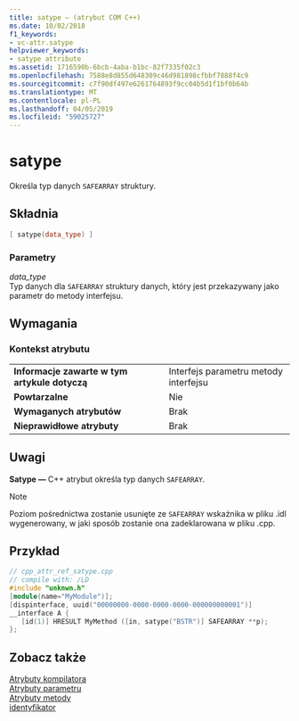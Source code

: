 ```yaml
---
title: satype — (atrybut COM C++)
ms.date: 10/02/2018
f1_keywords:
- vc-attr.satype
helpviewer_keywords:
- satype attribute
ms.assetid: 1716590b-6bcb-4aba-b1bc-82f7335f02c3
ms.openlocfilehash: 7588e8d855d648309c46d981898cfbbf7888f4c9
ms.sourcegitcommit: c7f90df497e6261764893f9cc04b5d1f1bf0b64b
ms.translationtype: MT
ms.contentlocale: pl-PL
ms.lasthandoff: 04/05/2019
ms.locfileid: "59025727"
---
```

# <a name="satype"></a>satype

Określa typ danych `SAFEARRAY` struktury.

## <a name="syntax"></a>Składnia

```cpp
[ satype(data_type) ]
```

### <a name="parameters"></a>Parametry

*data_type*<br/>
Typ danych dla `SAFEARRAY` struktury danych, który jest przekazywany jako parametr do metody interfejsu.

## <a name="requirements"></a>Wymagania

### <a name="attribute-context"></a>Kontekst atrybutu

|||
|-|-|
|**Informacje zawarte w tym artykule dotyczą**|Interfejs parametru metody interfejsu|
|**Powtarzalne**|Nie|
|**Wymaganych atrybutów**|Brak|
|**Nieprawidłowe atrybuty**|Brak|

## <a name="remarks"></a>Uwagi

**Satype —** C++ atrybut określa typ danych `SAFEARRAY`.

> [!NOTE]
> Poziom pośrednictwa zostanie usunięte ze `SAFEARRAY` wskaźnika w pliku .idl wygenerowany, w jaki sposób zostanie ona zadeklarowana w pliku .cpp.

## <a name="example"></a>Przykład

```cpp
// cpp_attr_ref_satype.cpp
// compile with: /LD
#include "unknwn.h"
[module(name="MyModule")];
[dispinterface, uuid("00000000-0000-0000-0000-000000000001")]
__interface A {
   [id(1)] HRESULT MyMethod ([in, satype("BSTR")] SAFEARRAY **p);
};
```

## <a name="see-also"></a>Zobacz także

[Atrybuty kompilatora](compiler-attributes.md)<br/>
[Atrybuty parametru](parameter-attributes.md)<br/>
[Atrybuty metody](method-attributes.md)<br/>
[identyfikator](id.md)